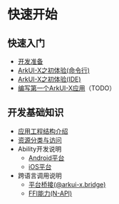 # 快速开始

## 快速入门

- [开发准备](start-overview.md)
- [ArkUI-X之初体验(命令行)](start-with-ace-tools.md)
- [ArkUI-X之初体验(IDE)](start-with-deveco-studio.md)
- [编写第一个ArkUI-X应用](start-with-ets-stage.md)（TODO）

## 开发基础知识

- [应用工程结构介绍](package-structure-guide.md)
- [资源分类与访问](resource-categories-and-access.md)
- Ability开发说明
  - [Android平台](start-with-ability-on-android.md)
  - [iOS平台](start-with-ability-on-ios.md)
- 跨语言调用说明
  - [平台桥接(@arkui-x.bridge)](platform-bridge-introduction.md)
  - [FFI能力(N-API)](ffi-napi-introduction.md)